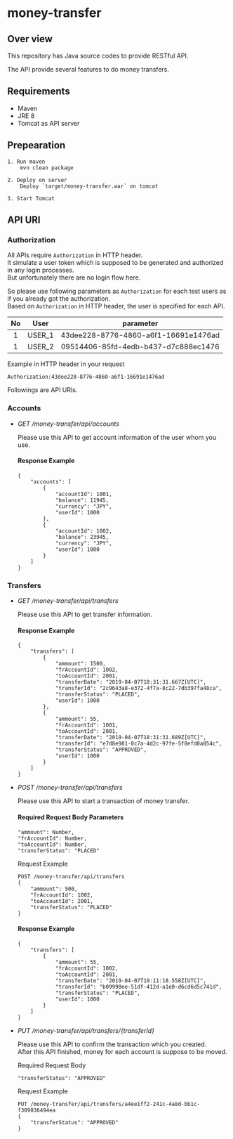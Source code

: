 # money-transfer

## Over view

This repository has Java source codes to provide RESTful API.

The API provide several features to do money transfers.

## Requirements

- Maven
- JRE 8
- Tomcat as API server


## Prepearation 

```
1. Run maven
    mvn clean package

2. Deploy on server
    Deploy `target/money-transfer.war` on tomcat

3. Start Tomcat
```


## API URI

### Authorization

All APIs require `Authorization` in HTTP header. <br>
It simulate a user token which is supposed to be generated and authorized in any login processes.<br>
But unfortunately there are no login flow here.

So please use following parameters as `Authorization` for each test users as if you already got the authorization.<br>
Based on `Authorization` in HTTP header, the user is specified for each API. 


|No |User|parameter|
|:--:|:--:|:--:|
|1 |USER_1|43dee228-8776-4860-a6f1-16691e1476ad|
|1 |USER_2|09514406-85fd-4edb-b437-d7c888ec1476|

Example in HTTP header in your request
```
Authorization:43dee228-8776-4860-a6f1-16691e1476ad
```


Followings are API URIs. 

### Accounts

- *GET /money-transfer/api/accounts*

    Please use this API to get account information of the user whom you use.

    #### Response Example
    ```
    {
        "accounts": [
            {
                "accountId": 1001,
                "balance": 11945,
                "currency": "JPY",
                "userId": 1000
            },
            {
                "accountId": 1002,
                "balance": 23945,
                "currency": "JPY",
                "userId": 1000
            }
        ]
    }
    ```

### Transfers

- *GET /money-transfer/api/transfers*

    Please use this API to get transfer information.

    #### Response Example

    ```
    {
        "transfers": [
            {
                "ammount": 1500,
                "frAccountId": 1002,
                "toAccountId": 2001,
                "transferDate": "2019-04-07T18:31:31.667Z[UTC]",
                "transferId": "2c9643a8-e372-4f7a-8c22-7db397fa48ca",
                "transferStatus": "PLACED",
                "userId": 1000
            },
            {
                "ammount": 55,
                "frAccountId": 1001,
                "toAccountId": 2001,
                "transferDate": "2019-04-07T18:31:31.689Z[UTC]",
                "transferId": "e7d8e981-0c7a-4d2c-97fe-5f8efd0a854c",
                "transferStatus": "APPROVED",
                "userId": 1000
            }
        ]
    }
    ```

- *POST /money-transfer/api/transfers*

    Please use this API to start a transaction of money transfer.

    #### Required Request Body Parameters 
    ```
    "ammount": Number,
    "frAccountId": Number,
    "toAccountId": Number,
    "transferStatus": "PLACED"
    ```

    Request Example

    ```
    POST /money-transfer/api/transfers
    {
        "ammount": 500,
        "frAccountId": 1002,
        "toAccountId": 2001,
        "transferStatus": "PLACED"
    }
    ```

    #### Response Example
    ```
    {
        "transfers": [
            {
                "ammount": 55,
                "frAccountId": 1002,
                "toAccountId": 2001,
                "transferDate": "2019-04-07T19:11:18.558Z[UTC]",
                "transferId": "b09998ee-51df-412d-a1e0-d6cd6d5c741d",
                "transferStatus": "PLACED",
                "userId": 1000
            }
        ]
    }
    ```

- *PUT /money-transfer/api/transfers/{transferId}*

    Please use this API to confirm the transaction which you created.<br>
    After this API finished, money for each account is suppose to be moved.

    Required Request Body
    ```
    "transferStatus": "APPROVED"
    ```

    Request Example
    ```
    PUT /money-transfer/api/transfers/a4ee1ff2-241c-4a8d-bb1c-f309836494ea
    {
        "transferStatus": "APPROVED"
    }
    ```
